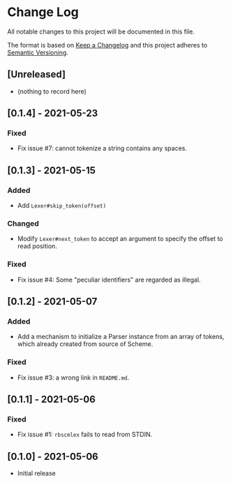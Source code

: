 # Change Log
All notable changes to this project will be documented in this file.

The format is based on [Keep a Changelog](https://keepachangelog.com/)
and this project adheres to [Semantic Versioning](https://semver.org/).

## [Unreleased]
- (nothing to record here)

## [0.1.4] - 2021-05-23
### Fixed
- Fix issue #7: cannot tokenize a string contains any spaces.

## [0.1.3] - 2021-05-15
### Added
- Add `Lexer#skip_token(offset)`

### Changed
- Modify `Lexer#next_token` to accept an argument to specify the
  offset to read position.

### Fixed
- Fix issue #4: Some "peculiar identifiers" are regarded as illegal.

## [0.1.2] - 2021-05-07
### Added
- Add a mechanism to initialize a Parser instance from an array of
  tokens, which already created from source of Scheme.

### Fixed
- Fix issue #3: a wrong link in `README.md`.

## [0.1.1] - 2021-05-06
### Fixed
- Fix issue #1: `rbscmlex` fails to read from STDIN.

## [0.1.0] - 2021-05-06
- Initial release
